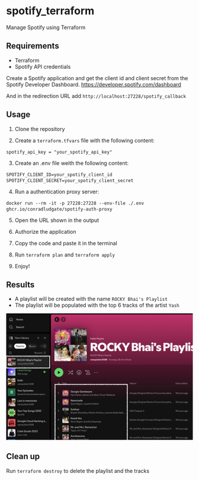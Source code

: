 # spotify_terraform
Manage Spotify using Terraform

## Requirements
- Terraform
- Spotify API credentials

Create a Spotify application and get the client id and client secret from the Spotify Developer Dashboard.
https://developer.spotify.com/dashboard

And in the redirection URL add `http://localhost:27228/spotify_callback`

## Usage
1. Clone the repository

2. Create a `terraform.tfvars` file with the following content:
```
spotify_api_key = "your_spotify_api_key"
```

3. Create an .env file weith the following content:
```
SPOTIFY_CLIENT_ID=your_spotify_client_id
SPOTIFY_CLIENT_SECRET=your_spotify_client_secret
```

4. Run a authentication proxy server:
```
docker run --rm -it -p 27228:27228 --env-file ./.env ghcr.io/conradludgate/spotify-auth-proxy
```

5. Open the URL shown in the output

6. Authorize the application

7. Copy the code and paste it in the terminal

8. Run `terraform plan` and `terraform apply`

9. Enjoy!


## Results
- A playlist will be created with the name `ROCKY Bhai's Playlist`
- The playlist will be populated with the top 6 tracks of the artist `Yash`

![ROCKY Bhai's Playlist](img/results_1.png)


## Clean up
Run `terraform destroy` to delete the playlist and the tracks